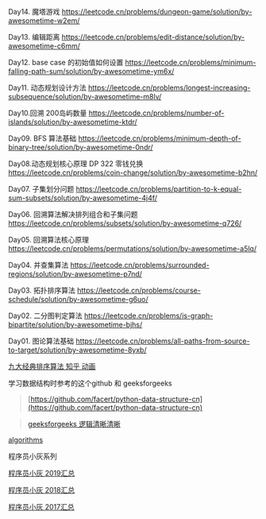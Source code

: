 


Day14. 魔塔游戏
https://leetcode.cn/problems/dungeon-game/solution/by-awesometime-w2em/

Day13. 编辑距离
https://leetcode.cn/problems/edit-distance/solution/by-awesometime-c6mm/

Day12. base case 的初始值如何设置
https://leetcode.cn/problems/minimum-falling-path-sum/solution/by-awesometime-ym6x/

Day11. 动态规划设计方法
https://leetcode.cn/problems/longest-increasing-subsequence/solution/by-awesometime-m8lv/

Day10.回溯  200岛屿数量
https://leetcode.cn/problems/number-of-islands/solution/by-awesometime-ktdr/

Day09. BFS 算法基础
https://leetcode.cn/problems/minimum-depth-of-binary-tree/solution/by-awesometime-0ndr/

Day08.动态规划核心原理 DP   322 零钱兑换
https://leetcode.cn/problems/coin-change/solution/by-awesometime-b2hn/

Day07. 子集划分问题
https://leetcode.cn/problems/partition-to-k-equal-sum-subsets/solution/by-awesometime-4j4f/

Day06. 回溯算法解决排列组合和子集问题
https://leetcode.cn/problems/subsets/solution/by-awesometime-q726/

Day05. 回溯算法核心原理
https://leetcode.cn/problems/permutations/solution/by-awesometime-a5lq/

Day04. 并查集算法
https://leetcode.cn/problems/surrounded-regions/solution/by-awesometime-p7nd/

Day03. 拓扑排序算法
https://leetcode.cn/problems/course-schedule/solution/by-awesometime-g6uo/

Day02. 二分图判定算法
https://leetcode.cn/problems/is-graph-bipartite/solution/by-awesometime-bjhs/

Day01. 图论算法基础
https://leetcode.cn/problems/all-paths-from-source-to-target/solution/by-awesometime-8yxb/


[九大经典排序算法 知乎 动画](https://zhuanlan.zhihu.com/p/52884590?utm_source=wechat_session&utm_medium=social&utm_oi=631526660110028800)

学习数据结构时参考的这个github 和 geeksforgeeks

> [https://github.com/facert/python-data-structure-cn](https://github.com/facert/python-data-structure-cn)

> [ geeksforgeeks  逻辑清晰清晰 ](https://www.geeksforgeeks.org/)

[ algorithms ](https://algorithms.tutorialhorizon.com//)

程序员小灰系列

[程序员小灰 2019汇总](https://mp.weixin.qq.com/s/Ok5SjqhiQkG5sLUPNY02Mw)

[程序员小灰 2018汇总](https://mp.weixin.qq.com/s/oFQHrCZvItgc8McrZSaovw)

[程序员小灰 2017汇总](https://mp.weixin.qq.com/s/4kTtn_gLYQrX7JFlEJdsZg)
